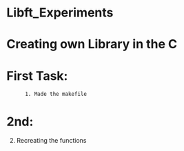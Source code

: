 # Libft_Experiments

# Creating own Library in the C  

# First Task:
          1. Made the makefile
# 2nd:
  2. Recreating the functions

# 
